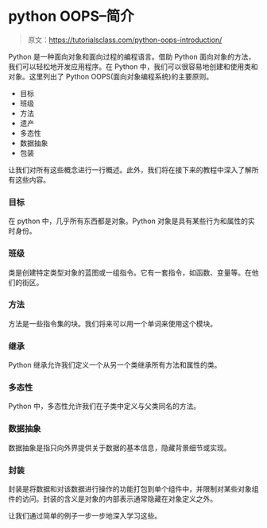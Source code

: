 # python OOPS–简介

> 原文：<https://tutorialsclass.com/python-oops-introduction/>

Python 是一种面向对象和面向过程的编程语言。借助 Python 面向对象的方法，我们可以轻松地开发应用程序。在 Python 中，我们可以很容易地创建和使用类和对象。这里列出了 Python OOPS(面向对象编程系统)的主要原则。

*   目标
*   班级
*   方法
*   遗产
*   多态性
*   数据抽象
*   包装

让我们对所有这些概念进行一行概述。此外，我们将在接下来的教程中深入了解所有这些内容。

### 目标

在 python 中，几乎所有东西都是对象。Python 对象是具有某些行为和属性的实时身份。

### 班级

类是创建特定类型对象的蓝图或一组指令。它有一套指令，如函数、变量等。在他们的街区。

### **方法**

方法是一些指令集的块。我们将来可以用一个单词来使用这个模块。

### **继承**

Python 继承允许我们定义一个从另一个类继承所有方法和属性的类。

### 多态性

Python 中，多态性允许我们在子类中定义与父类同名的方法。

### 数据抽象

数据抽象是指只向外界提供关于数据的基本信息，隐藏背景细节或实现。

### **封装**

封装是将数据和对该数据进行操作的功能打包到单个组件中，并限制对某些对象组件的访问。封装的含义是对象的内部表示通常隐藏在对象定义之外。

让我们通过简单的例子一步一步地深入学习这些。